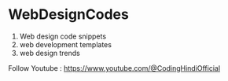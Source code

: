 # WebDesignCodes
1. Web design code snippets
2. web development templates
3. web design trends

Follow Youtube : https://www.youtube.com/@CodingHindiOfficial
